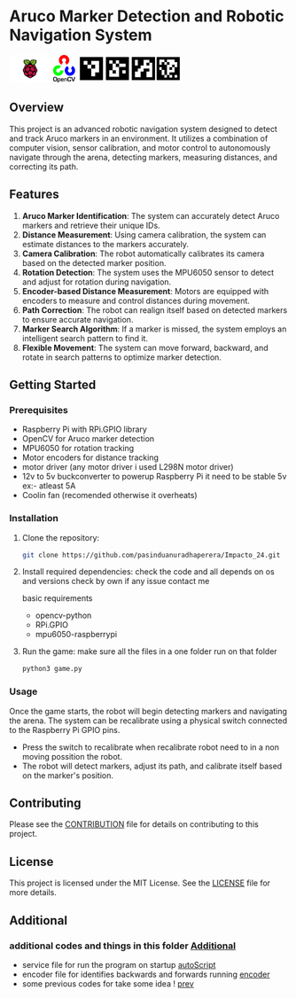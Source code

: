# Aruco Marker Detection and Robotic Navigation System

<img src="/images/Raspberry_Pi-Logo.wine.svg" alt="raspi"  height="50">
<img src="/images/opencv.svg" alt="opencv"  height="50">
<img src="/images/ArUco-markers-with-different-matrix-sizes-4x4-5x5-6x6-7x7-matrices.ppm" alt="aruco marckers"  height="50">

## Overview
This project is an advanced robotic navigation system designed to detect and track Aruco markers in an environment. It utilizes a combination of computer vision, sensor calibration, and motor control to autonomously navigate through the arena, detecting markers, measuring distances, and correcting its path.

## Features
1. **Aruco Marker Identification**: The system can accurately detect Aruco markers and retrieve their unique IDs.
2. **Distance Measurement**: Using camera calibration, the system can estimate distances to the markers accurately.
3. **Camera Calibration**: The robot automatically calibrates its camera based on the detected marker position.
4. **Rotation Detection**: The system uses the MPU6050 sensor to detect and adjust for rotation during navigation.
5. **Encoder-based Distance Measurement**: Motors are equipped with encoders to measure and control distances during movement.
6. **Path Correction**: The robot can realign itself based on detected markers to ensure accurate navigation.
7. **Marker Search Algorithm**: If a marker is missed, the system employs an intelligent search pattern to find it.
8. **Flexible Movement**: The system can move forward, backward, and rotate in search patterns to optimize marker detection.

## Getting Started

### Prerequisites
- Raspberry Pi with RPi.GPIO library
- OpenCV for Aruco marker detection
- MPU6050 for rotation tracking
- Motor encoders for distance tracking 
- motor driver (any motor driver i used L298N motor driver)
- 12v to 5v buckconverter to powerup Raspberry Pi it need to be stable 5v ex:- atleast 5A 
- Coolin fan (recomended otherwise it overheats)

### Installation
1. Clone the repository:
    ```bash
    git clone https://github.com/pasinduanuradhaperera/Impacto_24.git
    ```
2. Install required dependencies:
    check the code and all depends on os and versions 
    check by own 
    if any issue contact me

    basic requirements
    - opencv-python
    - RPi.GPIO
    - mpu6050-raspberrypi


3. Run the game:
    make sure all the files in a one folder run on that folder
    ```bash
    python3 game.py
    ```

### Usage
Once the game starts, the robot will begin detecting markers and navigating the arena. The system can be recalibrate using a physical switch connected to the Raspberry Pi GPIO pins.

- Press the switch to recalibrate when recalibrate robot need to in a non moving possition the robot.
- The robot will detect markers, adjust its path, and calibrate itself based on the marker's position.

## Contributing
Please see the [CONTRIBUTION](CONTRIBUTION.md) file for details on contributing to this project.

## License
This project is licensed under the MIT License. See the [LICENSE](LICENSE) file for more details.

## Additional
### additional codes and things in this folder [Additional](Additional)
   - service file for run the program on startup [autoScript](/Additonal/autoScript.service)
   - encoder file for identifies backwards and forwards running [encoder](/Additonal/encoder.py)
   - some previous codes for take some idea ! [prev](/Additonal/prev/)